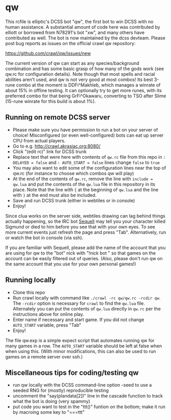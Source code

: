 # qw

This rcfile is elliptic's DCSS bot "qw", the first bot to win DCSS with no
human assistance. A substantial amount of code here was contributed by elliott
or borrowed from N78291's bot "xw", and many others have contributed as well.
The bot is now maintained by the dcss devteam. Please post bug reports as
issues on the official crawl qw repository:

https://github.com/crawl/qw/issues/new

The current version of qw can start as any species/background combination and
has some basic grasp of how many of the gods work (see qw.rc for configuration
details). Note though that most spells and racial abilities aren't used, and qw
is not very good at most combos! Its best 3-rune combo at the moment is
DDFi^Makhleb, which manages a winrate of about 15% in offline testing. It can
optionally try to get more runes, with its preferred combo for that being
GrFi^Okawaru, converting to TSO after Slime (15-rune winrate for this build is
about 1%).

## Running on remote DCSS server
* Please make sure you have permission to run a bot on your server of choice!
  Misconfigured (or even well-configured) bots can eat up server CPU from
  actual players.
* Go to e.g. http://crawl.akrasiac.org:8080/
* Click "(edit rc)" link for DCSS trunk
* Replace text that were here with contents of `qw.rc` file from this repo
  in `: DELAYED = false` and `: AUTO_START = false` lines change `false` to
  `true`
* You may also want to edit some of the configuration lines near the top
  of qw.rc (for instance to choose which combos qw will play)
* At the end of the contents of `qw.rc`, remove the line with `include =
  qw.lua` and put the contents of the `qw.lua` file in this repository in
  its place. Note that the line with `{` at the beginning of `qw.lua` and the
  line with `}` at the end must also be included.
* Save and run DCSS trunk (either in webtiles or in console)
* Enjoy!

Since clua works on the server side, webtiles drawing can lag behind things
actually happening, so the IRC bot [Sequell](https://github.com/crawl/sequell)
may tell you your character killed Sigmund or died to him before you see that
with your own eyes. To see more current events just refresh the page and press
"Tab". Alternatively, run or watch the bot in console (via ssh).

If you are familiar with Sequell, please add the name of the account that
you are using for qw to the "bot" nick with "!nick bot <accountname>" so
that games on the account can be easily filtered out of queries. (Also, please
don't run qw on the same account that you use for your own personal games!)

## Running locally
* Clone this repo
* Run crawl locally with command like `./crawl -rc qw/qw.rc -rcdir qw`. The
  `-rcdir` option is necessary for `crawl` to find the `qw.lua` file.
  Alternately you can put the contents of `qw.lua` directly in `qw.rc` per the
  instructions above for online play.
* Enter name if necessary and start game. If you did not change `AUTO_START`
  variable, press "Tab"
* Enjoy!

The file qw.exp is a simple expect script that automates running qw for many
games in a row. The `AUTO_START` variable should be left at false when when
using this. (With minor modifications, this can also be used to run games on a
remote server over ssh.)

## Miscellaneous tips for coding/testing qw
* run qw locally with the DCSS command-line option -seed <n> to use a seeded RNG for (mostly) reproducible testing
* uncomment the "say(plandata[2])" line in the cascade function to track what
  the bot is doing (very spammy)
* put code you want to test in the "ttt()" funtion on the bottom; make it run
  by macroing some key to "===ttt"
